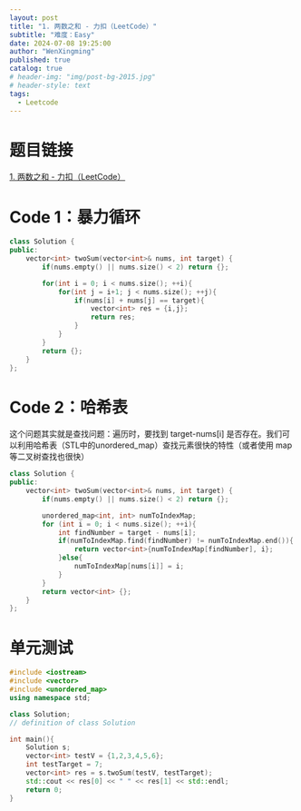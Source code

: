 ```yaml
---
layout: post
title: "1. 两数之和 - 力扣（LeetCode）"
subtitle: "难度：Easy"
date: 2024-07-08 19:25:00
author: "WenXingming"
published: true
catalog: true
# header-img: "img/post-bg-2015.jpg"
# header-style: text
tags:
  - Leetcode
---
```


# 题目链接

[1. 两数之和 - 力扣（LeetCode）](https://leetcode.cn/problems/two-sum/)

# Code 1：暴力循环

```C++
class Solution {
public:
    vector<int> twoSum(vector<int>& nums, int target) {
        if(nums.empty() || nums.size() < 2) return {};

        for(int i = 0; i < nums.size(); ++i){
            for(int j = i+1; j < nums.size(); ++j){
                if(nums[i] + nums[j] == target){
                    vector<int> res = {i,j};
                    return res;
                }
            }
        }
        return {};
    }
};
```

# Code 2：哈希表

这个问题其实就是查找问题：遍历时，要找到 target-nums[i] 是否存在。我们可以利用哈希表（STL中的unordered_map）查找元素很快的特性（或者使用 map 等二叉树查找也很快）

```C++
class Solution {
public:
    vector<int> twoSum(vector<int>& nums, int target) {
        if(nums.empty() || nums.size() < 2) return {};

        unordered_map<int, int> numToIndexMap;
        for (int i = 0; i < nums.size(); ++i){
            int findNumber = target - nums[i];
            if(numToIndexMap.find(findNumber) != numToIndexMap.end()){
                return vector<int>{numToIndexMap[findNumber], i};
            }else{
                numToIndexMap[nums[i]] = i;
            }
        }
        return vector<int> {};
    }
};
```

# 单元测试

```C++
#include <iostream>
#include <vector>
#include <unordered_map>
using namespace std;

class Solution;
// definition of class Solution

int main(){
    Solution s;
    vector<int> testV = {1,2,3,4,5,6};
    int testTarget = 7;
    vector<int> res = s.twoSum(testV, testTarget);
    std::cout << res[0] << " " << res[1] << std::endl;
    return 0;
}
```

